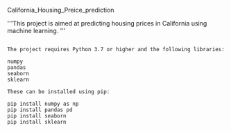 California_Housing_Preice_prediction

'''This project is aimed at predicting housing prices in California using machine learning. '''


```Installation

The project requires Python 3.7 or higher and the following libraries:

numpy
pandas
seaborn
sklearn

```


```
These can be installed using pip:

pip install numpy as np
pip install pandas pd 
pip install seaborn 
pip install sklearn

```
